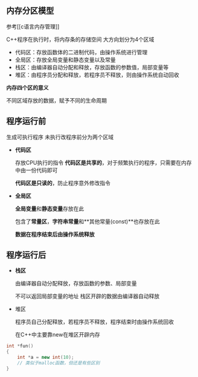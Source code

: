 ## 内存分区模型
参考[[c语言内存管理]]

C++程序在执行时，将内存条的存储空间
大方向划分为4个区域

+ 代码区：存放函数体的二进制代码，由操作系统进行管理
+ 全局区：存放全局变量和静态变量以及常量
+ 栈区：由编译器自动分配和释放，存放函数的参数值，局部变量等
+ 堆区：由程序员分配和释放，若程序员不释放，则由操作系统自动回收

**内存四个区的意义**

不同区域存放的数据，赋予不同的生命周期

## 程序运行前

生成可执行程序
未执行改程序前分为两个区域

+ **代码区**

  存放CPU执行的指令
  **代码区是共享的**，对于频繁执行的程序，只需要在内存中由一份代码即可

  **代码区是只读的**，防止程序意外修改指令

+ **全局区**

  **全局变量**和**静态变量**存放在此

  包含了**常量区**，**字符串常量**和**其他常量(const)**也存放在此

  **数据在程序结束后由操作系统释放**

## 程序运行后

+ **栈区**

  由编译器自动分配释放，存放函数的参数、局部变量

  不可以返回局部变量的地址
  栈区开辟的数据由编译器自动释放

+ 堆区

  程序员自己分配释放，若程序员不释放，程序结束时由操作系统回收

  在C++中主要靠new在堆区开辟内存

~~~c++
int *fun()
{
	int *a = new int(10);   
    // 类似于malloc函数，但还是有些区别
}
~~~
